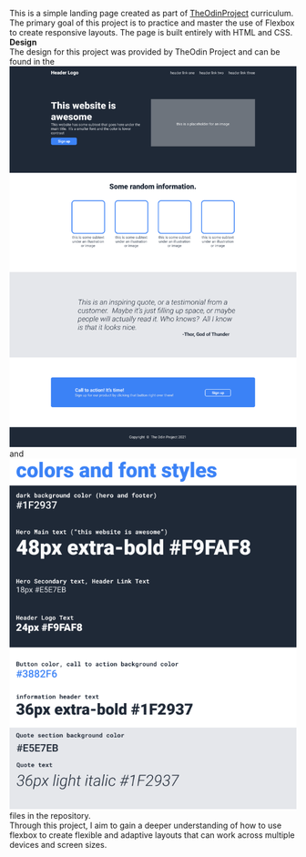 This is a simple landing page created as part of [TheOdinProject](https://www.theodinproject.com/) curriculum. The primary goal of this project is to practice and master the use of Flexbox to create responsive layouts. The page is built entirely with HTML and CSS.\
**Design**\
The design for this project was provided by TheOdin Project and can be found in the ![full-design.png](./full-design.png) and ![colors-and-fonts.png](./colors-and-fonts.png) files in the repository.\
Through this project, I aim to gain a deeper understanding of how to use flexbox to create flexible and adaptive layouts that can work across multiple devices and screen sizes.

